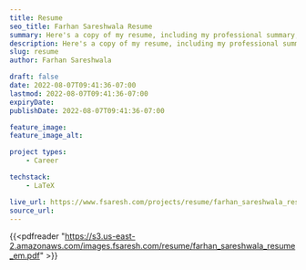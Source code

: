 ```yaml
---
title: Resume
seo_title: Farhan Sareshwala Resume
summary: Here's a copy of my resume, including my professional summary, work experience and past projects, and education.
description: Here's a copy of my resume, including my professional summary, work experience and past projects, and education.
slug: resume
author: Farhan Sareshwala

draft: false
date: 2022-08-07T09:41:36-07:00
lastmod: 2022-08-07T09:41:36-07:00
expiryDate:
publishDate: 2022-08-07T09:41:36-07:00

feature_image: 
feature_image_alt: 

project types: 
    - Career

techstack:
    - LaTeX

live_url: https://www.fsaresh.com/projects/resume/farhan_sareshwala_resume_em.pdf
source_url: 
---
```


{{<pdfreader "https://s3.us-east-2.amazonaws.com/images.fsaresh.com/resume/farhan_sareshwala_resume_em.pdf" >}}   